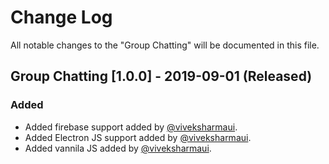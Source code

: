# Change Log

All notable changes to the "Group Chatting" will be documented in this file.

## Group Chatting [1.0.0] - 2019-09-01 (Released) 
### Added
- Added firebase support added by [@viveksharmaui](https://github.com/viveksharmaui).
- Added Electron JS support added by [@viveksharmaui](https://github.com/viveksharmaui).
- Added vannila JS added by [@viveksharmaui](https://github.com/viveksharmaui).
